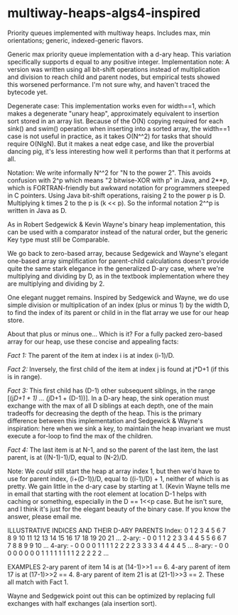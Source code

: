 # multiway-heaps-algs4-inspired
Priority queues implemented with multiway heaps. Includes max, min orientations; generic, indexed-generic flavors.
 
 Generic max priority queue implementation with a d-ary heap. This
 variation specifically supports d equal to any positive integer.
 Implementation note: A version was written using all bit-shift operations
 instead of multiplication and division to reach child and parent
 nodes, but empirical tests showed this worsened performance. I'm not sure why, 
 and haven't traced the bytecode yet.

Degenerate case: This implementation works even for width==1, which makes a
degenerate "unary heap", approximately equivalent to insertion sort stored
in an array list. Because of the O(N) copying required for each sink() and
swim() operation when inserting into a sorted array, the width==1 case is
not useful in practice, as it takes O(N^^2) for tasks that should require
O(NlgN). But it makes a neat edge case, and like the proverbial dancing
pig, it's less interesting how well it performs than that it performs at
all.

Notation: We write informally N^^2 for "N to the power 2". This avoids confusion with
2^p which means "2 bitwise-XOR with p" in Java, and 2**p, which is FORTRAN-friendly but awkward
notation for programmers steeped in C pointers. Using Java bit-shift
operations, raising 2 to the power p is D. Multiplying k times 2 to the
p is (k << p). So the informal notation 2^^p is written in Java as D.

As in Robert Sedgewick & Kevin Wayne's binary heap implementation, this can
be used with a comparator instead of the natural order, but the generic Key
type must still be Comparable.

We go back to zero-based array, because Sedgewick and Wayne's elegant
one-based array simplification for parent-child calculations doesn't provide
quite the same stark elegance in the generalized D-ary case, where we're
multiplying and dividing by D, as in the textbook implementation where
they are multiplying and dividing by 2.

One elegant nugget remains. Inspired by Sedgewick and Wayne, we do use simple
division or multiplication of an index (plus or minus 1) by the width D, to find
the index of its parent or child in in the flat array we use for our heap store.

About that plus or minus one... Which is it? For a fully packed zero-based
array for our heap, use these concise and appealing facts:

*Fact 1:* The parent of the item at index i is at index (i-1)/D.

*Fact 2:* Inversely, the first child of the item at index j is found at
j*D+1 (if this is in range).

*Fact 3:* This first child has (D-1) other subsequent siblings, in the
range [(j*D+1 + 1) ... (j*D+1 + (D-1))]. In a D-ary heap,
the sink operation must exchange with the max of all D siblings at each
depth, one of the main tradeoffs for decreasing the depth of the heap. This
is the primary difference between this implementation and Sedgewick & Wayne's
inspiration: here when we sink a key, to maintain the heap invariant we must
execute a for-loop to find the max of the children.

*Fact 4:* The last item is at N-1, and so the parent of the last item, the
last parent, is at ((N-1)-1)/D, equal to (N-2)/D.

Note: We *could* still start the heap at array index 1, but then we'd have
to use for parent index, (i+(D-1))/D, equal to ((i-1)/D) + 1, neither
of which is as pretty. We gain little in the d-ary case by starting at 1.
(Kevin Wayne tells me in email that starting with the root element at
location D-1 helps with caching or something, especially in the D == 1<<p case.
But he isn't sure, and I think it's just for the elegant beauty of the binary
case. If you know the answer, please email me.

ILLUSTRATIVE INDICES AND THEIR D-ARY PARENTS
Index:  0  1  2  3  4  5  6  7  8  9 10 11 12 13 14 15 16 17 18 19 20 21 ...
2-ary:  -  0  0  1  1  2  2  3  3  4  4  5  5  6  6  7  7  8  8  9  9 10 ...
4-ary:  -  0  0  0  0  1  1  1  1  2  2  2  2  3  3  3  3  4  4  4  4  5 ...
8-ary:  -  0  0  0  0  0  0  0  0  1  1  1  1  1  1  1  1  2  2  2  2  2 ...

EXAMPLES
2-ary parent of item 14 is at (14-1)>>1 == 6.
4-ary parent of item 17 is at (17-1)>>2 == 4.
8-ary parent of item 21 is at (21-1)>>3 == 2.
These all match with Fact 1.

Wayne and Sedgewick point out this can be optimized by replacing full
exchanges with half exchanges (ala insertion sort).

